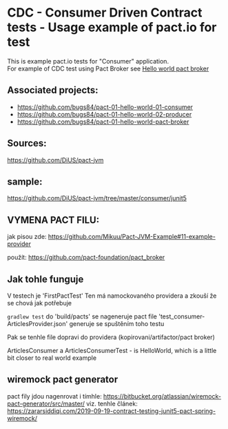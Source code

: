 # CDC - Consumer Driven Contract tests - Usage example of pact.io for test
This is example pact.io tests for "Consumer" application.  
For example of CDC test using Pact Broker see [Hello world pact broker](https://github.com/bugs84/pact-01-hello-world-pact-broker)

## Associated projects:
- https://github.com/bugs84/pact-01-hello-world-01-consumer
- https://github.com/bugs84/pact-01-hello-world-02-producer
- https://github.com/bugs84/pact-01-hello-world-pact-broker

## Sources:

https://github.com/DiUS/pact-jvm


## sample:
https://github.com/DiUS/pact-jvm/tree/master/consumer/junit5



## VYMENA PACT FILU:
jak pisou zde:  https://github.com/Mikuu/Pact-JVM-Example#11-example-provider

použít:
https://github.com/pact-foundation/pact_broker





## Jak tohle funguje
V testech je 'FirstPactTest'
Ten má namockovaného providera a zkouší že se chová jak potřebuje


`gradlew test`
do 'build/pacts' se nageneruje pact file 'test_consumer-ArticlesProvider.json'
generuje se spuštěním toho testu

Pak se tenhle file dopravi do providera (kopirovani/artifactor/pact broker)


ArticlesConsumer a ArticlesConsumerTest - is HelloWorld, which is a little bit closer to real world example


## wiremock pact generator
pact fily jdou nagenrovat i tímhle:
https://bitbucket.org/atlassian/wiremock-pact-generator/src/master/
viz. tenhle článek:
https://zararsiddiqi.com/2019-09-19-contract-testing-junit5-pact-spring-wiremock/
 